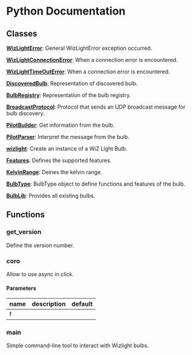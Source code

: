 # Python Documentation

## Classes

**[WizLightError](WizLightError.md)**: General WizLightError exception occurred. 

**[WizLightConnectionError](WizLightConnectionError.md)**: When a connection error is encountered. 

**[WizLightTimeOutError](WizLightTimeOutError.md)**: When a connection error is encountered. 

**[DiscoveredBulb](DiscoveredBulb.md)**: Representation of discovered bulb. 

**[BulbRegistry](BulbRegistry.md)**: Representation of the bulb registry. 

**[BroadcastProtocol](BroadcastProtocol.md)**: Protocol that sends an UDP broadcast message for bulb discovery. 

**[PilotBuilder](PilotBuilder.md)**: Get information from the bulb. 

**[PilotParser](PilotParser.md)**: Interpret the message from the bulb. 

**[wizlight](wizlight.md)**: Create an instance of a WiZ Light Bulb. 

**[Features](Features.md)**: Defines the supported features. 

**[KelvinRange](KelvinRange.md)**: Deines the kelvin range. 

**[BulbType](BulbType.md)**: BulbType object to define functions and features of the bulb. 

**[BulbLib](BulbLib.md)**: Provides all existing bulbs. 


## Functions

### get_version


Define the version number. 




### coro


Allow to use async in click. 
#### Parameters
name | description | default
--- | --- | ---
f |  | 





### main


Simple command-line tool to interact with Wizlight bulbs. 



